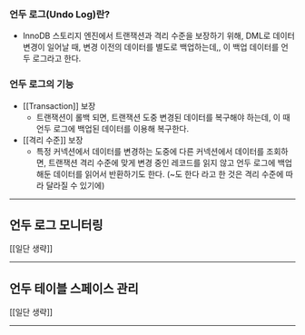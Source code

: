  ### 언두 로그(Undo Log)란?
 - InnoDB 스토리지 엔진에서 트랜잭션과 격리 수준을 보장하기 위해, DML로 데이터 변경이 일어날 때, 변경 이전의 데이터를 별도로 백업하는데,, 이 백업 데이터를 언두 로그라고 한다. 

 ### 언두 로그의 기능
 - [[Transaction]] 보장
	 - 트랜잭션이 롤백 되면, 트랜잭션 도중 변경된 데이터를 복구해야 하는데, 이 때 언두 로그에 백업된 데이터를 이용해 복구한다.
- [[격리 수준]] 보장
	- 특정 커넥션에서 데이터를 변경하는 도중에 다른 커넥션에서 데이터를 조회하면, 트랜잭션 격리 수준에 맞게 변경 중인 레코드를 읽지 않고 언두 로그에 백업해둔 데이터를 읽어서 반환하기도 한다. (~도 한다 라고 한 것은 격리 수준에 따라 달라질 수 있기에)

---
## 언두 로그 모니터링

[[일단 생략]]

---

## 언두 테이블 스페이스 관리

[[일단 생략]]

---

